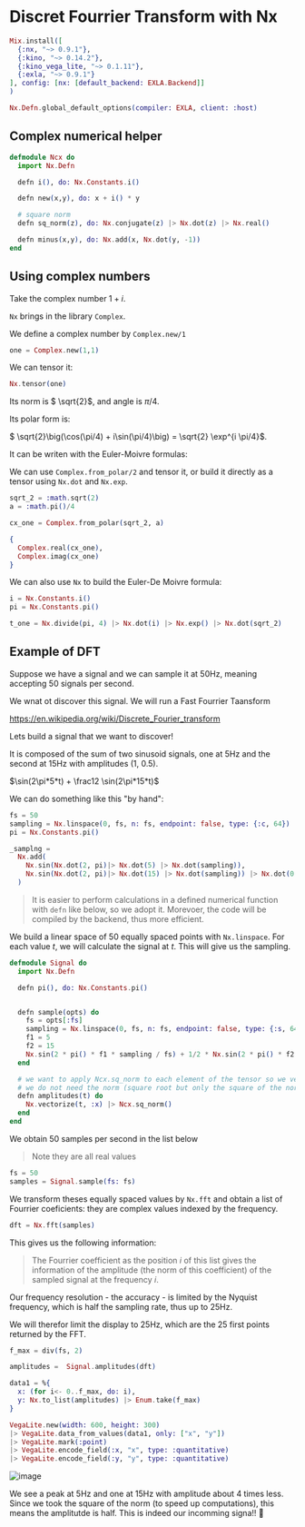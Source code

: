 # Discret Fourrier Transform with Nx

```elixir
Mix.install([
  {:nx, "~> 0.9.1"},
  {:kino, "~> 0.14.2"},
  {:kino_vega_lite, "~> 0.1.11"},
  {:exla, "~> 0.9.1"}
], config: [nx: [default_backend: EXLA.Backend]]
)

Nx.Defn.global_default_options(compiler: EXLA, client: :host)
```

## Complex numerical helper

```elixir
defmodule Ncx do
  import Nx.Defn

  defn i(), do: Nx.Constants.i()

  defn new(x,y), do: x + i() * y

  # square norm
  defn sq_norm(z), do: Nx.conjugate(z) |> Nx.dot(z) |> Nx.real()

  defn minus(x,y), do: Nx.add(x, Nx.dot(y, -1))
end
```

## Using complex numbers

Take the complex number $1+i$.

`Nx` brings in the library `Complex`.

We define a complex number by `Complex.new/1`

```elixir
one = Complex.new(1,1)
```

We can tensor it:

```elixir
Nx.tensor(one)
```

Its norm is $ \sqrt{2}$, and angle is $\pi/4$.

Its polar form is:

$ \sqrt{2}\big(\cos(\pi/4) + i\sin(\pi/4)\big) = \sqrt{2} \exp^{i \pi/4}$.

It can be writen with the Euler-Moivre formulas:

We can use `Complex.from_polar/2` and tensor it, or build it directly as a tensor using `Nx.dot` and `Nx.exp`.

```elixir
sqrt_2 = :math.sqrt(2)
a = :math.pi()/4

cx_one = Complex.from_polar(sqrt_2, a)
```

```elixir
{
  Complex.real(cx_one),
  Complex.imag(cx_one)
}
```

We can also use `Nx` to build the Euler-De Moivre formula:

```elixir
i = Nx.Constants.i()
pi = Nx.Constants.pi()

t_one = Nx.divide(pi, 4) |> Nx.dot(i) |> Nx.exp() |> Nx.dot(sqrt_2)
```

## Example of DFT

Suppose we have a signal and we can sample it at 50Hz, meaning accepting 50 signals per second.

We wnat ot discover this signal. We will run a Fast Fourrier Taansform

<https://en.wikipedia.org/wiki/Discrete_Fourier_transform>

<!-- livebook:{"break_markdown":true} -->

Lets build a signal that we want to discover!

It is composed of the sum of two sinusoid signals, one at 5Hz and the second at 15Hz with amplitudes (1, 0.5).

$\sin(2\pi*5*t) + \frac12 \sin(2\pi*15*t)$

We can do something like this "by hand":

```elixir
fs = 50
sampling = Nx.linspace(0, fs, n: fs, endpoint: false, type: {:c, 64})
pi = Nx.Constants.pi()

_samplng =
  Nx.add(
    Nx.sin(Nx.dot(2, pi)|> Nx.dot(5) |> Nx.dot(sampling)),
    Nx.sin(Nx.dot(2, pi)|> Nx.dot(15) |> Nx.dot(sampling)) |> Nx.dot(0.5)
  )
```

> It is easier to perform calculations in a defined numerical function with `defn` like below, so we adopt it. Morevoer, the code will be compiled by the backend, thus more efficient.

We build a linear space of 50 equally spaced points with `Nx.linspace`. For each value $t$, we will calculate the signal at $t$. This will give us the sampling.

```elixir
defmodule Signal do
  import Nx.Defn

  defn pi(), do: Nx.Constants.pi()


  defn sample(opts) do
    fs = opts[:fs]
    sampling = Nx.linspace(0, fs, n: fs, endpoint: false, type: {:s, 64})
    f1 = 5
    f2 = 15
    Nx.sin(2 * pi() * f1 * sampling / fs) + 1/2 * Nx.sin(2 * pi() * f2 * sampling/ fs)
  end

  # we want to apply Ncx.sq_norm to each element of the tensor so we vectorize it
  # we do not need the norm (square root but only the square of the norm
  defn amplitudes(t) do
    Nx.vectorize(t, :x) |> Ncx.sq_norm()
  end
end
```

We obtain 50 samples per second in the list below

> Note they are all real values

```elixir
fs = 50
samples = Signal.sample(fs: fs)
```

We transform theses equally spaced values by `Nx.fft` and obtain a list of Fourrier coeficients: they are complex values indexed by the frequency.

```elixir
dft = Nx.fft(samples)
```

This gives us the following information:

> The Fourrier coefficient as the position $i$ of this list gives the information of the amplitude (the norm of this coefficient) of the sampled signal at the frequency $i$.

Our frequency resolution - the accuracy - is limited by the Nyquist frequency, which is half the sampling rate, thus up to 25Hz.

We will therefor limit the display to 25Hz, which are the 25 first points returned by the FFT.

```elixir
f_max = div(fs, 2)

amplitudes =  Signal.amplitudes(dft)

data1 = %{
  x: (for i<- 0..f_max, do: i),
  y: Nx.to_list(amplitudes) |> Enum.take(f_max)
}
```

```elixir
VegaLite.new(width: 600, height: 300)
|> VegaLite.data_from_values(data1, only: ["x", "y"])
|> VegaLite.mark(:point)
|> VegaLite.encode_field(:x, "x", type: :quantitative)
|> VegaLite.encode_field(:y, "y", type: :quantitative)
```

![image](https://github.com/user-attachments/assets/6dc625c1-718c-462f-90fb-976eee0d5a16)


We see a peak at 5Hz and one at 15Hz with amplitude about 4 times less. Since we took the square of the norm (to speed up computations), this means the amplitutde is half. This is indeed our incomming signa!! 🎉
